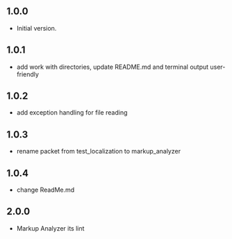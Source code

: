## 1.0.0

- Initial version.

## 1.0.1

- add work with directories, update README.md and terminal output user-friendly

## 1.0.2

- add exception handling for file reading

## 1.0.3

- rename packet from test_localization to markup_analyzer

## 1.0.4

- change ReadMe.md

## 2.0.0

- Markup Analyzer its lint